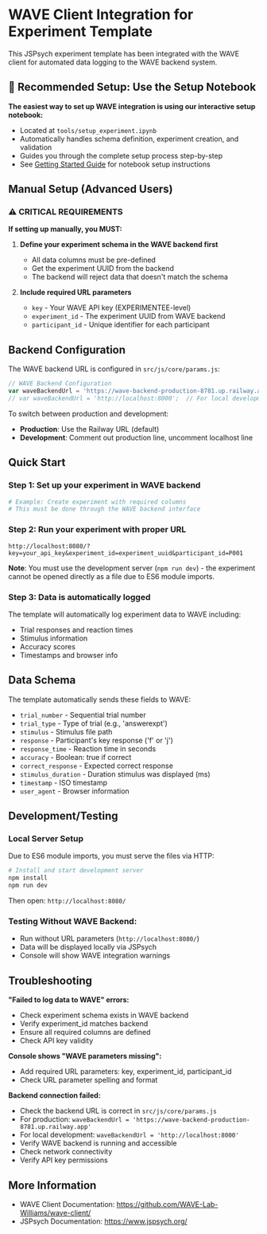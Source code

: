 # WAVE Client Integration for Experiment Template

This JSPsych experiment template has been integrated with the WAVE client for automated data logging to the WAVE backend system.

## 🚀 Recommended Setup: Use the Setup Notebook

**The easiest way to set up WAVE integration is using our interactive setup notebook:**

- Located at `tools/setup_experiment.ipynb`
- Automatically handles schema definition, experiment creation, and validation
- Guides you through the complete setup process step-by-step
- See [Getting Started Guide](getting-started.md) for notebook setup instructions

## Manual Setup (Advanced Users)

### ⚠️ CRITICAL REQUIREMENTS

**If setting up manually, you MUST:**

1. **Define your experiment schema in the WAVE backend first**
   - All data columns must be pre-defined
   - Get the experiment UUID from the backend
   - The backend will reject data that doesn't match the schema

2. **Include required URL parameters**
   - `key` - Your WAVE API key (EXPERIMENTEE-level)
   - `experiment_id` - The experiment UUID from WAVE backend
   - `participant_id` - Unique identifier for each participant

## Backend Configuration

The WAVE backend URL is configured in `src/js/core/params.js`:

```javascript
// WAVE Backend Configuration  
var waveBackendUrl = 'https://wave-backend-production-8781.up.railway.app';
// var waveBackendUrl = 'http://localhost:8000';  // For local development
```

To switch between production and development:
- **Production**: Use the Railway URL (default)
- **Development**: Comment out production line, uncomment localhost line

## Quick Start

### Step 1: Set up your experiment in WAVE backend
```bash
# Example: Create experiment with required columns
# This must be done through the WAVE backend interface
```

### Step 2: Run your experiment with proper URL
```
http://localhost:8080/?key=your_api_key&experiment_id=experiment_uuid&participant_id=P001
```

**Note**: You must use the development server (`npm run dev`) - the experiment cannot be opened directly as a file due to ES6 module imports.

### Step 3: Data is automatically logged
The template will automatically log experiment data to WAVE including:
- Trial responses and reaction times
- Stimulus information  
- Accuracy scores
- Timestamps and browser info

## Data Schema

The template automatically sends these fields to WAVE:
- `trial_number` - Sequential trial number
- `trial_type` - Type of trial (e.g., 'answerexpt')
- `stimulus` - Stimulus file path
- `response` - Participant's key response ('f' or 'j')
- `response_time` - Reaction time in seconds
- `accuracy` - Boolean: true if correct
- `correct_response` - Expected correct response
- `stimulus_duration` - Duration stimulus was displayed (ms)
- `timestamp` - ISO timestamp
- `user_agent` - Browser information

## Development/Testing

### Local Server Setup
Due to ES6 module imports, you must serve the files via HTTP:

```bash
# Install and start development server
npm install
npm run dev
```

Then open: `http://localhost:8080/`

### Testing Without WAVE Backend:
- Run without URL parameters (`http://localhost:8080/`)
- Data will be displayed locally via JSPsych
- Console will show WAVE integration warnings

## Troubleshooting

**"Failed to log data to WAVE" errors:**
- Check experiment schema exists in WAVE backend
- Verify experiment_id matches backend
- Ensure all required columns are defined
- Check API key validity

**Console shows "WAVE parameters missing":**
- Add required URL parameters: key, experiment_id, participant_id
- Check URL parameter spelling and format

**Backend connection failed:**
- Check the backend URL is correct in `src/js/core/params.js`
- For production: `waveBackendUrl = 'https://wave-backend-production-8781.up.railway.app'`
- For local development: `waveBackendUrl = 'http://localhost:8000'`
- Verify WAVE backend is running and accessible
- Check network connectivity
- Verify API key permissions

## More Information

- WAVE Client Documentation: https://github.com/WAVE-Lab-Williams/wave-client/
- JSPsych Documentation: https://www.jspsych.org/